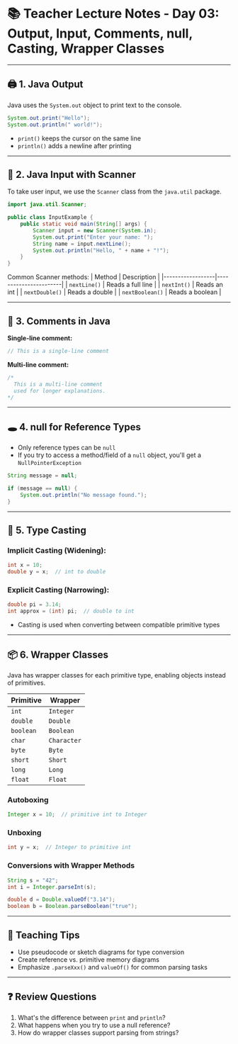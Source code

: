 # 📚 Teacher Lecture Notes - Day 03: Output, Input, Comments, null, Casting, Wrapper Classes

---

## 🖨️ 1. Java Output

Java uses the `System.out` object to print text to the console.

```java
System.out.print("Hello");
System.out.println(" world!");
```

- `print()` keeps the cursor on the same line
- `println()` adds a newline after printing

---

## 🎤 2. Java Input with Scanner

To take user input, we use the `Scanner` class from the `java.util` package.

```java
import java.util.Scanner;

public class InputExample {
    public static void main(String[] args) {
        Scanner input = new Scanner(System.in);
        System.out.print("Enter your name: ");
        String name = input.nextLine();
        System.out.println("Hello, " + name + "!");
    }
}
```

Common Scanner methods:
| Method           | Description           |
|------------------|-----------------------|
| `nextLine()`     | Reads a full line     |
| `nextInt()`      | Reads an int          |
| `nextDouble()`   | Reads a double        |
| `nextBoolean()`  | Reads a boolean       |

---

## 💬 3. Comments in Java

**Single-line comment:**

```java
// This is a single-line comment
```

**Multi-line comment:**

```java
/*
  This is a multi-line comment
  used for longer explanations.
*/
```

---

## 🕳️ 4. null for Reference Types

- Only reference types can be `null`
- If you try to access a method/field of a `null` object, you'll get a `NullPointerException`

```java
String message = null;

if (message == null) {
    System.out.println("No message found.");
}
```

---

## 🔁 5. Type Casting

### Implicit Casting (Widening):
```java
int x = 10;
double y = x;  // int to double
```

### Explicit Casting (Narrowing):
```java
double pi = 3.14;
int approx = (int) pi;  // double to int
```

- Casting is used when converting between compatible primitive types

---

## 📦 6. Wrapper Classes

Java has wrapper classes for each primitive type, enabling objects instead of primitives.

| Primitive | Wrapper    |
|-----------|------------|
| `int`     | `Integer`  |
| `double`  | `Double`   |
| `boolean` | `Boolean`  |
| `char`    | `Character`|
| `byte`    | `Byte`     |
| `short`   | `Short`    |
| `long`    | `Long`     |
| `float`   | `Float`    |

### Autoboxing

```java
Integer x = 10;  // primitive int to Integer
```

### Unboxing

```java
int y = x;  // Integer to primitive int
```

### Conversions with Wrapper Methods

```java
String s = "42";
int i = Integer.parseInt(s);

double d = Double.valueOf("3.14");
boolean b = Boolean.parseBoolean("true");
```

---



## 🧠 Teaching Tips

- Use pseudocode or sketch diagrams for type conversion
- Create reference vs. primitive memory diagrams
- Emphasize `.parseXxx()` and `valueOf()` for common parsing tasks

---

## ❓ Review Questions

1. What's the difference between `print` and `println`?
2. What happens when you try to use a null reference?
3. How do wrapper classes support parsing from strings?